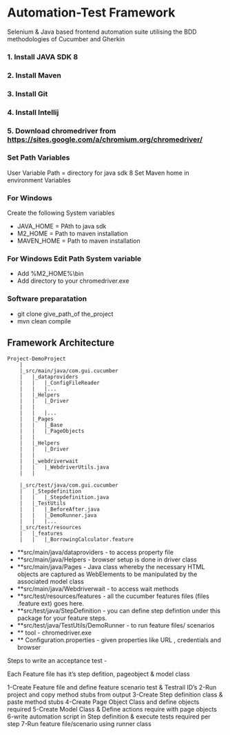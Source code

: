 # Automation-Test Framework

Selenium & Java based frontend automation suite utilising the BDD methodologies of Cucumber and Gherkin

### 1. Install JAVA SDK 8

### 2. Install Maven

### 3. Install Git

### 4. Install Intellij

### 5. Download chromedriver from https://sites.google.com/a/chromium.org/chromedriver/

### Set Path Variables

User Variable Path = directory for java sdk 8 Set Maven home in environment Variables

### For Windows

Create the following System variables

- JAVA_HOME = PAth to java sdk
- M2_HOME = Path to maven installation
- MAVEN_HOME = Path to maven installation

### For Windows Edit Path System variable

- Add %M2_HOME%\bin
- Add directory to your chromedriver.exe

### Software preparatation

- git clone give_path_of the_project 
- mvn clean compile 

Framework Architecture
--------------

	Project-DemoProject
		|
		|_src/main/java/com.gui.cucumber		
		|	|_dataproviders
		|	|	|_ConfigFileReader		
		|	|	|...
		|	|_Helpers
		|	|	|_Driver				
		|	|	
		|	|	|...
		|	|_Pages
		|	|	|_Base
		|	|	|_PageObjects
		|	|	
		|	|_Helpers
		|	|	|_Driver				
		|	|	
		|	|_webdriverwait
		|	|	|_WebdriverUtils.java	
		|	|	

		|_src/test/java/com.gui.cucumber
		|	|_Stepdefinition
		|	|	|_Stepdefinition.java		
		|	|_TestUtils
		|	|	|_BeforeAfter.java
		|	|	|_DemoRunner.java
		|	|	|...
		|_src/test/resources
		|	|_features
		|	|	|_BorrowingCalculator.feature

* **src/main/java/dataproviders - to access property file
* **src/main/java/Helpers - browser setup is done in driver class
* **src/main/java/Pages - Java class whereby the necessary HTML objects are captured as WebElements to be manipulated by the associated model class
* **src/main/java/Webdriverwait - to access wait methods 
* **src/test/resources/features - all the cucumber features files (files .feature ext) goes here.
* **src/test/java/StepDefinition - you can define step defintion under this package for your feature steps.
* **src/test/java/TestUtils/DemoRunner - to run feature files/ scenarios
* ** tool - chromedriver.exe 
* ** Configuration.properties - given properties like URL , credentials and browser 

Steps to write an acceptance test - 

Each Feature file has it’s step defition, pageobject & model class

1-Create Feature file and define feature scenario test & Testrail ID’s
2-Run project and copy method stubs from output
3-Create Step definition class & paste method stubs
4-Create Page Object Class and define objects required
5-Create Model Class & Define actions require with page objects
6-write automation script in Step definition & execute tests required per step
7-Run feature file/scenario using runner class
